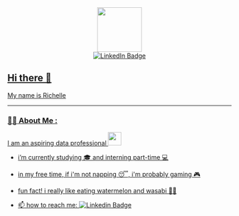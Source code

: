 <div id="header" align="center">
  <img src="https://i.giphy.com/media/v1.Y2lkPTc5MGI3NjExdXhqcDNneTRneTQ1OHQ4b2dpMDRnOXhmbjQ4Zzd3anNhd2RjMjhiOSZlcD12MV9pbnRlcm5hbF9naWZfYnlfaWQmY3Q9Zw/L3nWlmgyqCeU8/giphy.gif" width="100"/>
</div>

<div id="badges" align="center">
  <a href="www.linkedin.com/in/richelle803">
    <img src="https://img.shields.io/badge/LinkedIn-blue?style=for-the-badge&logo=linkedin&logoColor=white" alt="LinkedIn Badge"/>
</div>

## Hi there 👋 
My name is Richelle 

---

### :woman_technologist: About Me :

I am an aspiring data professional <img src="https://media.giphy.com/media/WUlplcMpOCEmTGBtBW/giphy.gif" width="30"> 

- i’m currently studying 🎓 and interning part-time 💻

- in my free time, if i'm not napping 😴, i'm probably gaming 🎮

- fun fact! i really like eating watermelon and wasabi 🍉🍉

- :mailbox: how to reach me: [![Linkedin Badge](https://img.shields.io/badge/-kakbar-blue?style=flat&logo=Linkedin&logoColor=white)](www.linkedin.com/in/richelle803)
